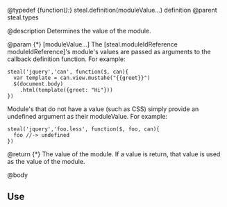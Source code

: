@typedef {function(*):*} steal.definition(moduleValue...) definition
@parent steal.types

@description Determines the value of the module.



@param {*} [moduleValue...] The [steal.moduleIdReference moduleIdReference]'s 
module's values are passed as arguments to the callback 
definition function. For example:

    steal('jquery','can', function($, can){
      var template = can.view.mustahe("{{greet}}")
      $(document.body)
        .html(template({greet: "Hi"}))
    })

Module's that do not have a value (such as CSS) simply provide
an undefined argument as their moduleValue. For example:

    steal('jquery','foo.less', function($, foo, can){
      foo //-> undefined
    })


@return {*} The value of the module. If a value is
return, that value is used as the value of the module.


@body

## Use


